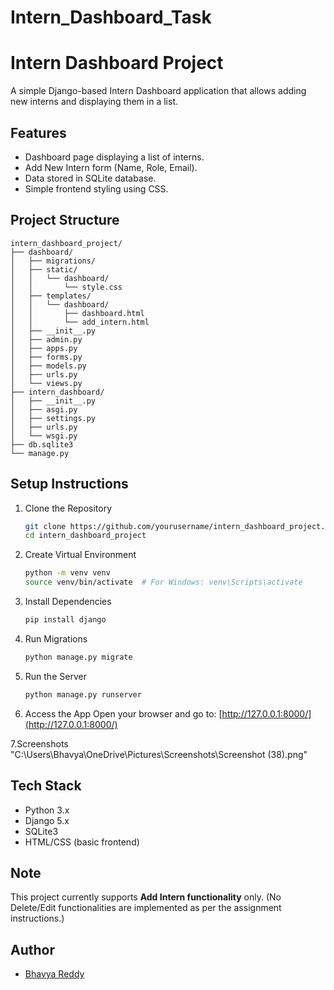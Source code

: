 # Intern_Dashboard_Task
# Intern Dashboard Project

A simple Django-based Intern Dashboard application that allows adding new interns and displaying them in a list.

## Features

* Dashboard page displaying a list of interns.
* Add New Intern form (Name, Role, Email).
* Data stored in SQLite database.
* Simple frontend styling using CSS.

## Project Structure

```
intern_dashboard_project/
├── dashboard/
│   ├── migrations/
│   ├── static/
│   │   └── dashboard/
│   │       └── style.css
│   ├── templates/
│   │   └── dashboard/
│   │       ├── dashboard.html
│   │       └── add_intern.html
│   ├── __init__.py
│   ├── admin.py
│   ├── apps.py
│   ├── forms.py
│   ├── models.py
│   ├── urls.py
│   └── views.py
├── intern_dashboard/
│   ├── __init__.py
│   ├── asgi.py
│   ├── settings.py
│   ├── urls.py
│   └── wsgi.py
├── db.sqlite3
└── manage.py
```

## Setup Instructions

1. Clone the Repository

   ```bash
   git clone https://github.com/yourusername/intern_dashboard_project.git
   cd intern_dashboard_project
   ```

2. Create Virtual Environment 

   ```bash
   python -m venv venv
   source venv/bin/activate  # For Windows: venv\Scripts\activate
   ```

3. Install Dependencies

   ```bash
   pip install django
   ```

4. Run Migrations

   ```bash
   python manage.py migrate
   ```

5. Run the Server

   ```bash
   python manage.py runserver
   ```

6. Access the App
   Open your browser and go to: [http://127.0.0.1:8000/](http://127.0.0.1:8000/)

7.Screenshots
"C:\Users\Bhavya\OneDrive\Pictures\Screenshots\Screenshot (38).png"
## Tech Stack

* Python 3.x
* Django 5.x
* SQLite3
* HTML/CSS (basic frontend)

## Note

This project currently supports **Add Intern functionality** only. (No Delete/Edit functionalities are implemented as per the assignment instructions.)

## Author

* [Bhavya Reddy](https://github.com/BhaviReddyy)
